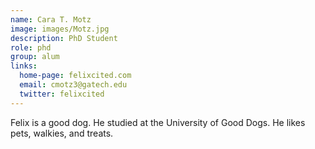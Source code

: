 ```yaml
---
name: Cara T. Motz
image: images/Motz.jpg
description: PhD Student
role: phd
group: alum
links:
  home-page: felixcited.com
  email: cmotz3@gatech.edu
  twitter: felixcited
---
```


Felix is a good dog.
He studied at the University of Good Dogs.
He likes pets, walkies, and treats.
